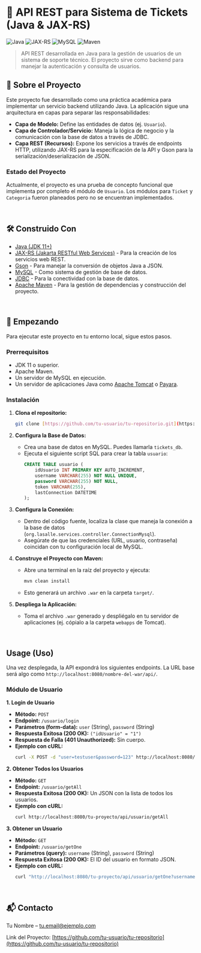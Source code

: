 # 🚀 API REST para Sistema de Tickets (Java & JAX-RS)

![Java](https://img.shields.io/badge/Java-ED8B00?style=for-the-badge&logo=openjdk&logoColor=white)
![JAX-RS](https://img.shields.io/badge/JAX--RS-orange?style=for-the-badge)
![MySQL](https://img.shields.io/badge/MySQL-4479A1?style=for-the-badge&logo=mysql&logoColor=white)
![Maven](https://img.shields.io/badge/Maven-C71A36?style=for-the-badge&logo=apache-maven&logoColor=white)

> API REST desarrollada en Java para la gestión de usuarios de un sistema de soporte técnico. El proyecto sirve como backend para manejar la autenticación y consulta de usuarios.

## 📜 Sobre el Proyecto

Este proyecto fue desarrollado como una práctica académica para implementar un servicio backend utilizando Java. La aplicación sigue una arquitectura en capas para separar las responsabilidades:

* **Capa de Modelo:** Define las entidades de datos (ej. `Usuario`).
* **Capa de Controlador/Servicio:** Maneja la lógica de negocio y la comunicación con la base de datos a través de JDBC.
* **Capa REST (Recursos):** Expone los servicios a través de endpoints HTTP, utilizando JAX-RS para la especificación de la API y Gson para la serialización/deserialización de JSON.

### Estado del Proyecto
Actualmente, el proyecto es una prueba de concepto funcional que implementa por completo el módulo de `Usuario`. Los módulos para `Ticket` y `Categoria` fueron planeados pero no se encuentran implementados.

<br>

## 🛠️ Construido Con

* [Java (JDK 11+)](https://www.oracle.com/java/technologies/downloads/)
* [JAX-RS (Jakarta RESTful Web Services)](https://projects.eclipse.org/projects/ee4j.jaxrs) - Para la creación de los servicios web REST.
* [Gson](https://github.com/google/gson) - Para manejar la conversión de objetos Java a JSON.
* [MySQL](https://www.mysql.com/) - Como sistema de gestión de base de datos.
* [JDBC](https://docs.oracle.com/javase/tutorial/jdbc/basics/index.html) - Para la conectividad con la base de datos.
* [Apache Maven](https://maven.apache.org/) - Para la gestión de dependencias y construcción del proyecto.

<br>

## 🚀 Empezando

Para ejecutar este proyecto en tu entorno local, sigue estos pasos.

### Prerrequisitos

* JDK 11 o superior.
* Apache Maven.
* Un servidor de MySQL en ejecución.
* Un servidor de aplicaciones Java como [Apache Tomcat](https://tomcat.apache.org/) o [Payara](https://www.payara.fish/).

### Instalación

1.  **Clona el repositorio:**
    ```bash
    git clone [https://github.com/tu-usuario/tu-repositorio.git](https://github.com/tu-usuario/tu-repositorio.git)
    ```
2.  **Configura la Base de Datos:**
    * Crea una base de datos en MySQL. Puedes llamarla `tickets_db`.
    * Ejecuta el siguiente script SQL para crear la tabla `usuario`:
        ```sql
        CREATE TABLE usuario (
            idUsuario INT PRIMARY KEY AUTO_INCREMENT,
            username VARCHAR(255) NOT NULL UNIQUE,
            password VARCHAR(255) NOT NULL,
            token VARCHAR(255),
            lastConnection DATETIME
        );
        ```
3.  **Configura la Conexión:**
    * Dentro del código fuente, localiza la clase que maneja la conexión a la base de datos (`org.lasalle.services.controller.ConnectionMysql`).
    * Asegúrate de que las credenciales (URL, usuario, contraseña) coincidan con tu configuración local de MySQL.

4.  **Construye el Proyecto con Maven:**
    * Abre una terminal en la raíz del proyecto y ejecuta:
        ```bash
        mvn clean install
        ```
    * Esto generará un archivo `.war` en la carpeta `target/`.

5.  **Despliega la Aplicación:**
    * Toma el archivo `.war` generado y despliégalo en tu servidor de aplicaciones (ej. cópialo a la carpeta `webapps` de Tomcat).

<br>

## Usage (Uso)

Una vez desplegada, la API expondrá los siguientes endpoints. La URL base será algo como `http://localhost:8080/nombre-del-war/api/`.

### Módulo de Usuario

**1. Login de Usuario**
* **Método:** `POST`
* **Endpoint:** `/usuario/login`
* **Parámetros (form-data):** `user` (String), `password` (String)
* **Respuesta Exitosa (200 OK):** `("idUsuario" = "1")`
* **Respuesta de Falla (401 Unauthorized):** Sin cuerpo.
* **Ejemplo con cURL:**
    ```bash
    curl -X POST -d "user=testuser&password=123" http://localhost:8080/tu-proyecto/api/usuario/login
    ```

**2. Obtener Todos los Usuarios**
* **Método:** `GET`
* **Endpoint:** `/usuario/getAll`
* **Respuesta Exitosa (200 OK):** Un JSON con la lista de todos los usuarios.
* **Ejemplo con cURL:**
    ```bash
    curl http://localhost:8080/tu-proyecto/api/usuario/getAll
    ```

**3. Obtener un Usuario**
* **Método:** `GET`
* **Endpoint:** `/usuario/getOne`
* **Parámetros (query):** `username` (String), `password` (String)
* **Respuesta Exitosa (200 OK):** El ID del usuario en formato JSON.
* **Ejemplo con cURL:**
    ```bash
    curl "http://localhost:8080/tu-proyecto/api/usuario/getOne?username=testuser&password=123"
    ```

<br>

## 📬 Contacto

Tu Nombre – tu.email@ejemplo.com

Link del Proyecto: [https://github.com/tu-usuario/tu-repositorio](https://github.com/tu-usuario/tu-repositorio)

